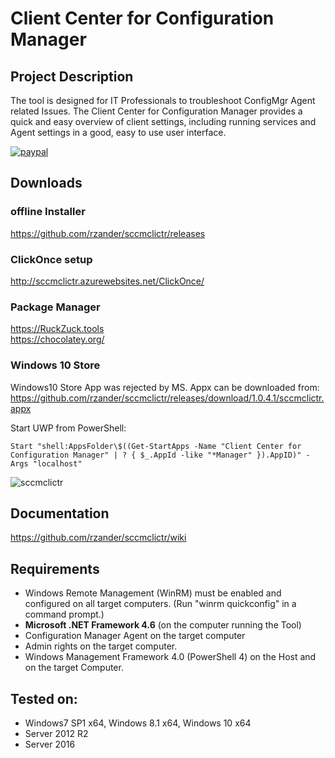 # Client Center for Configuration Manager

## Project Description
The tool is designed for IT Professionals to troubleshoot ConfigMgr Agent related Issues. The Client Center for Configuration Manager provides a quick and easy overview of client settings, including running services and Agent settings in a good, easy to use user interface.

[![paypal](https://www.paypalobjects.com/en_US/CH/i/btn/btn_donateCC_LG.gif)](https://www.paypal.com/cgi-bin/webscr?cmd=_s-xclick&hosted_button_id=TLTFJHYA69VHU)

## Downloads
### offline Installer
https://github.com/rzander/sccmclictr/releases

### ClickOnce setup
http://sccmclictr.azurewebsites.net/ClickOnce/

### Package Manager
https://RuckZuck.tools  
https://chocolatey.org/

### Windows 10 Store
Windows10 Store App was rejected by MS. Appx can be downloaded from: https://github.com/rzander/sccmclictr/releases/download/1.0.4.1/sccmclictr.appx


Start UWP from PowerShell:
``` 
Start "shell:AppsFolder\$((Get-StartApps -Name "Client Center for Configuration Manager" | ? { $_.AppId -like "*Manager" }).AppID)" -Args "localhost"
```

![sccmclictr](https://cloud.githubusercontent.com/assets/11909453/24622767/71bcbde4-18a6-11e7-8fcd-5c2b4a3703e7.png)

## Documentation
https://github.com/rzander/sccmclictr/wiki

## Requirements
* Windows Remote Management (WinRM) must be enabled and configured on all target computers. (Run "winrm quickconfig" in a command prompt.)
* **Microsoft .NET Framework 4.6** (on the computer running the Tool)
* Configuration Manager Agent on the target computer
* Admin rights on the target computer.
* Windows Management Framework 4.0 (PowerShell 4) on the Host and on the target Computer.

## Tested on:
* Windows7 SP1 x64, Windows 8.1 x64, Windows 10 x64
* Server 2012 R2
* Server 2016
